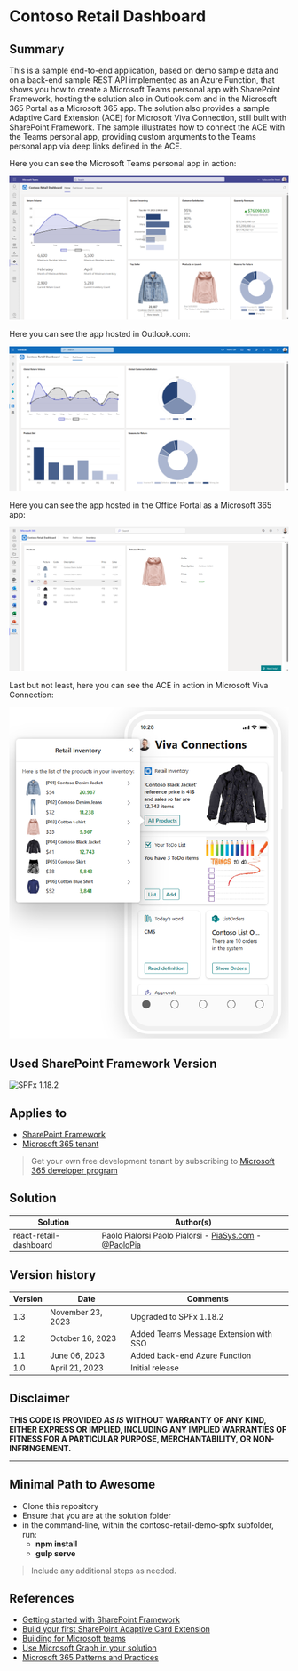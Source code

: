 # Contoso Retail Dashboard

## Summary

This is a sample end-to-end application, based on demo sample data and on a back-end sample REST API implemented as an Azure Function, that shows you how to create a Microsoft Teams personal app with SharePoint Framework, hosting the solution also in Outlook.com and in the Microsoft 365 Portal as a Microsoft 365 app. The solution also provides a sample Adaptive Card Extension (ACE) for Microsoft Viva Connection, still built with SharePoint Framework. The sample illustrates how to connect the ACE with the Teams personal app, providing custom arguments to the Teams personal app via deep links defined in the ACE.

Here you can see the Microsoft Teams personal app in action:

![The Microsoft Teams personal app](../assets/teams-hosted.png)

Here you can see the app hosted in Outlook.com:

![The application hosted in Outlook.com](../assets/outlook-hosted.png)

Here you can see the app hosted in the Office Portal as a Microsoft 365 app:

![The application hosted in the Office Portal as a Microsoft 365 app](../assets/office-hosted.png)

Last but not least, here you can see the ACE in action in Microsoft Viva Connection:

![The ACE hosted in Microsoft Viva Connection](../assets/viva-connection-ace.png)

## Used SharePoint Framework Version

![SPFx 1.18.2](https://img.shields.io/badge/version-1.18.2-green.svg)

## Applies to

- [SharePoint Framework](https://aka.ms/spfx)
- [Microsoft 365 tenant](https://docs.microsoft.com/en-us/sharepoint/dev/spfx/set-up-your-developer-tenant)

> Get your own free development tenant by subscribing to [Microsoft 365 developer program](http://aka.ms/o365devprogram)

## Solution

| Solution    | Author(s)                                               |
| ----------- | ------------------------------------------------------- |
| react-retail-dashboard | Paolo Pialorsi Paolo Pialorsi - [PiaSys.com](https://www.piasys.com/) - [@PaoloPia](https://twitter.com/PaoloPia) |

## Version history

| Version | Date             | Comments        |
| ------- | ---------------- | --------------- |
| 1.3     | November 23, 2023   | Upgraded to SPFx 1.18.2 |
| 1.2     | October 16, 2023   | Added Teams Message Extension with SSO |
| 1.1     | June 06, 2023   | Added back-end Azure Function |
| 1.0     | April 21, 2023   | Initial release |

## Disclaimer

**THIS CODE IS PROVIDED _AS IS_ WITHOUT WARRANTY OF ANY KIND, EITHER EXPRESS OR IMPLIED, INCLUDING ANY IMPLIED WARRANTIES OF FITNESS FOR A PARTICULAR PURPOSE, MERCHANTABILITY, OR NON-INFRINGEMENT.**

---

## Minimal Path to Awesome

- Clone this repository
- Ensure that you are at the solution folder
- in the command-line, within the contoso-retail-demo-spfx subfolder, run:
  - **npm install**
  - **gulp serve**

> Include any additional steps as needed.

## References

- [Getting started with SharePoint Framework](https://docs.microsoft.com/en-us/sharepoint/dev/spfx/set-up-your-developer-tenant)
- [Build your first SharePoint Adaptive Card Extension](https://docs.microsoft.com/en-us/sharepoint/dev/spfx/viva/get-started/build-first-sharepoint-adaptive-card-extension)
- [Building for Microsoft teams](https://docs.microsoft.com/en-us/sharepoint/dev/spfx/build-for-teams-overview)
- [Use Microsoft Graph in your solution](https://docs.microsoft.com/en-us/sharepoint/dev/spfx/web-parts/get-started/using-microsoft-graph-apis)
- [Microsoft 365 Patterns and Practices](https://aka.ms/m365pnp)

